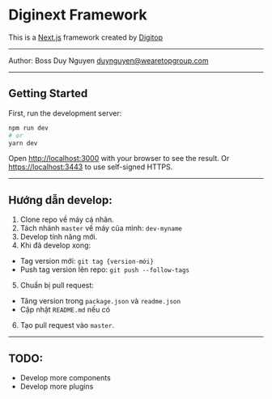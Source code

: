 # Diginext Framework
This is a [Next.js](https://nextjs.org/) framework created by [Digitop](https://www.digitop.vn)

---

Author: Boss Duy Nguyen <duynguyen@wearetopgroup.com>

---

## Getting Started

First, run the development server:

```bash
npm run dev
# or
yarn dev
```

Open [http://localhost:3000](http://localhost:3000) with your browser to see the result.
Or [https://localhost:3443](https://localhost:3443) to use self-signed HTTPS.

---

## Hướng dẫn develop:

1. Clone repo về máy cá nhân.
2. Tách nhánh `master` về máy của mình: `dev-myname`
3. Develop tính năng mới.
4. Khi đã develop xong: 
- Tag version mới: `git tag {version-mới}`
- Push tag version lên repo: `git push --follow-tags`
5. Chuẩn bị pull request: 
- Tăng version trong `package.json` và `readme.json`
- Cập nhật `README.md` nếu có
6. Tạo pull request vào `master`.

---

## TODO:

- Develop more components
- Develop more plugins